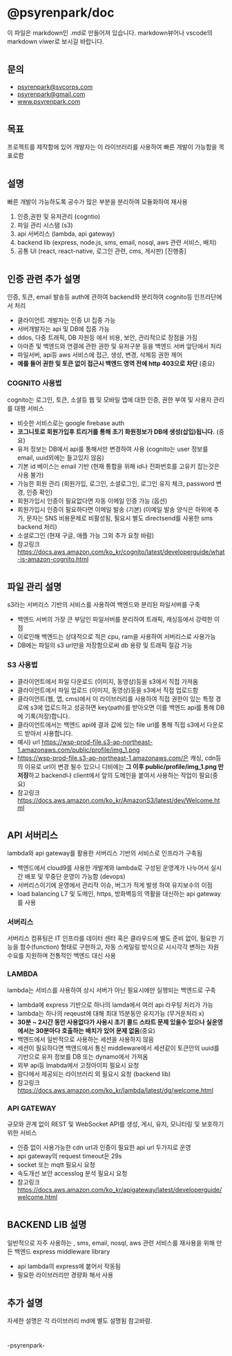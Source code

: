 #
# @psyrenpark/doc


이 파일은 markdown인 .md로 만들어져 있습니다. markdown뷰어나 vscode의 markdown viwer로 보시길 바랍니다. 

#
## 문의
- psyrenpark@svcorps.com
- psyrenpark@gmail.com
- www.psyrenpark.com

#
## 목표
프로젝트를 제작함에 있어 개발자는 이 라이브러리를 사용하여 빠른 개발이 가능함을 목표로함


#
## 설명
빠른 개발이 가능하도록 공수가 많은 부분을 분리하여 모듈화하여 재사용
1. 인증,권한 및 유저관리 (cogntio)
2. 파일 관리 시스탬     (s3)
3. api 서버리스       (lambda, api gateway)
4. backend lib      (express, node.js, sms, email, nosql, aws 관련 서비스, 배치) 
5. 공통 UI           (react, react-native, 로그인 관련, cms, 게시판)  [진행중]  

#  
## 인증 관련 추가 설명
인증, 토큰, email 발송등 auth에 관하여 backend와 분리하여 cognito등 인프라단에서 처리
- 클라이언트 개발자는 인증 UI 집중 가능
- 서버개발자는 api 및 DB에 집중 가능
- ddos, 다중 트래픽, DB 자원등 에서 비용, 보안, 관리적으로 장점을 가짐 
- 아마존 및 백엔드와 연결에 관한 권한 및 유저구분 등을 백엔드 서버 앞단에서 처리
- 파일서버, api등 aws 서비스에 접근, 생성, 변경, 삭제등 권한 제어
- **예를 들어 권한 및 토큰 없이 접근시 백엔드 영역 전에 http 403으로 차단** (중요)

### COGNITO 사용법
cognito는 로그인, 토큰, 소셜등 웹 및 모바일 앱에 대한 인증, 권한 부여 및 사용자 관리를 대행 서비스
- 비슷한 서비스로는 google firebase auth
- **코그니토로 회원가입후 트리거를 통해 초기 화원정보가 DB에 생성(삽입)됩니다.** (중요)
- 유저 정보는 DB에서 api를 통해서만 변경하여 사용 (cognito는 user 정보를 email, uuid외에는 들고있지 않음)
- 기본 id 베이스는 email 기반 (현재 통합을 위해 id나 전화번호를 고유키 잡는것은 사용 불가)
- 가능한 회원 관리 (회원가입, 로그인, 소셜로그인, 로그인 유지 체크, password 변경, 인증 확인)
- 회원가입시 인증이 필요없다면 자동 이메일 인증 가능 (옵션)
- 회원가입시 인증이 필요하다면 이메일 발송 (기본) (이메일 발송 양식은 하위에 추가, 문자는 SNS 비용문제로 비활성됨, 필요시 별도 directsend를 사용한 sms backend 처리)
- 소셜로그인 (현재 구글, 애플 가능 그외 추가 요청 바람)
- 참고링크 https://docs.aws.amazon.com/ko_kr/cognito/latest/developerguide/what-is-amazon-cognito.html


#  
## 파일 관리 설명
s3라는 서버리스 기반의 서비스를 사용하여 백엔드와 분리된 파일서버를 구축
- 백엔드 서버의 가장 큰 부담인 파일서버를 분리하여 트래픽, 캐싱등에서 강력한 이점
- 이로인해 백엔드는 상대적으로 적은 cpu, ram을 사용하여 서버리스로 사용가능
- DB에는 파일의 s3 url만을 저장함으로써 db 용량 및 트래픽 절감 가능   

### S3 사용법
- 클라이언트에서 파일 다운로드 (이미지, 동영상)등을 s3에서 직접 가져옴
- 클라이언트에서 파일 업로드 (이미지, 동영상)등을 s3에서 직접 업로드함
- 클라이언트(웹, 앱, cms)에서 이 라이브러리를 사용하여 직접 권한이 있는 특정 경로에 s3에 업로드하고 성공하면 key(path)를 받아오면 이를 백엔드 api를 통해 DB에 기록(저장)합니다.
- 클라이언트에서는 백엔드 api에 결과 값에 있는 file url를 통해 직접 s3에서 다운로드 받아서 사용합니다.
- 예시) url https://wsp-prod-file.s3-ap-northeast-1.amazonaws.com/public/profile/img_1.png
- https://wsp-prod-file.s3-ap-northeast-1.amazonaws.com/은 캐싱, cdn등의 이유로 url이 변경 될수 있으니 디비에는 **그 이후 public/profile/img_1.png 만 저장**하고 backend나 client에서 앞의 도메인을 붙여서 사용하는 작업이 필요(중요)
- 참고링크 https://docs.aws.amazon.com/ko_kr/AmazonS3/latest/dev/Welcome.html

#
## API 서버리스
lambda와 api gateway를 활용한 서버리스 기반의 서비스로 인프라가 구축됨
- 백엔드에서 cloud9를 사용한 개발계와 lambda로 구성된 운영계가 나누어서 실시간 배포 및 무중단 운영이 가능함 (devops)
- 서버리스이기에 운영에서 관리적 이슈, 버그가 적게 발생 하여 유지보수의 이점
- load balancing L7 및 도메인, https, 방화벽등의 역활을 대신하는 api gateway를 사용


### 서버리스
서버리스 컴퓨팅은 IT 인프라를 데이터 센터 혹은 클라우드에 별도 준비 없이, 필요한 기능을 함수(function) 형태로 구현하고, 자동 스케일링 방식으로 시시각각 변하는 자원 수요를 지원하며 전통적인 백엔드 대신 사용
 
 ### LAMBDA 
lambda는 서비스를 사용하여 상시 서버가 아닌 필요시에만 실행되는 백엔드로 구축
- lambda에 express 기반으로 하나의 lamda에서 여러 api 라우팅 처리가 가능
- lambda는 하나의 reqeust에 대해 최대 15분동안 유지가능 (무거운처리 x)
- **30분 ~ 2시간 동안 사용없다가 사용시 초기 콜드 스타트 문제 있을수 있으나 실운영에서는 30분마다 호출하는 배치가 있어 문제 없음**(중요)
- 백엔드에서 일반적으로 사용하는 세션을 사용하지 않음
- 세션이 필요하다면  백엔드에서 통신 middleware에서 세션같이 토큰안의 uuid를 기반으로 유저 정보를 DB 또는 dynamo에서 가져옴
- 외부 api등 lmabda에서 고정아이피 필요시 요청
- 람다에서 제공되는 라이브러리 외 필요시 요청 (backend lib)
- 참고링크 https://docs.aws.amazon.com/ko_kr/lambda/latest/dg/welcome.html

### API GATEWAY
규모와 관계 없이 REST 및 WebSocket API를 생성, 게시, 유지, 모니터링 및 보호하기 위한 서비스
- 인증 없이 사용가능한 cdn url과 인증이 필요한 api url 두가지로 운영 
- api gateway의 request timeout은 29s
- socket 또는 mqtt 필요시 요청
- 속도개선 보안 accesslog 분석 필요시 요청
- 참고링크 https://docs.aws.amazon.com/ko_kr/apigateway/latest/developerguide/welcome.html

#
## BACKEND LIB 설명
일반적으로 자주 사용하는 , sms, email, nosql, aws 관련 서비스를 재사용을 위해 만든 백엔드 express middleware library 
- api lambda의 express에 붙어서 작동됨
- 필요한 라이브러리만 경량화 해서 사용


#
## 추가 설명
자세한 설명은 각 라이브러리 md에 별도 설명됨 참고바람.


#
-psyrenpark-




